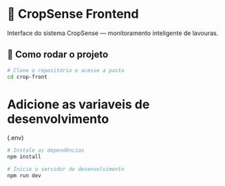 # 🌿 CropSense Frontend

Interface do sistema CropSense — monitoramento inteligente de lavouras.

## 🚀 Como rodar o projeto

```bash
# Clone o repositório e acesse a pasta
cd crop-front
```

# Adicione as variaveis de desenvolvimento
(.env)
```bash
# Instale as dependências
npm install

# Inicie o servidor de desenvolvimento
npm run dev
```

